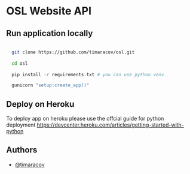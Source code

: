 # OSL Website API

## Run application locally 
```bash

  git clone https://github.com/timaracov/osl.git
  
  cd osl
  
  pip install -r requirements.txt # you can use python venv

  gunicorn "setup:create_app()"
```

## Deploy on Heroku
To deploy app on heroku please use the offcial guide for python deployment https://devcenter.heroku.com/articles/getting-started-with-python

## Authors

- [@timaracov](https://www.github.com/timaracov)
